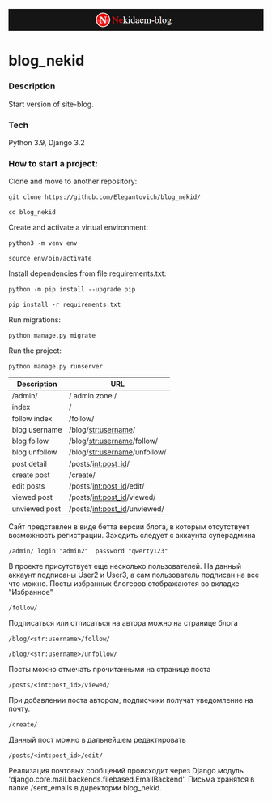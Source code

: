 <p align="center"><img src="https://github.com/Elegantovich/blog_nekid/blob/Elegantovich/blog_nekid/static/img/nekid.JPG"></p>

# blog_nekid

### Description
Start version of site-blog.

### Tech
Python 3.9, Django 3.2

### How to start a project:

Clone and move to another repository:

```
git clone https://github.com/Elegantovich/blog_nekid/
```

```
cd blog_nekid
```

Create and activate a virtual environment:

```
python3 -m venv env
```

```
source env/bin/activate
```

Install dependencies from file requirements.txt:

```
python -m pip install --upgrade pip
```

```
pip install -r requirements.txt
```

Run migrations:

```
python manage.py migrate 
```

Run the project:

```
python manage.py runserver
```


| Description | URL |
| ------ | ------ |
| /admin/ | / admin zone /
| index | / |
| follow index | /follow/ |
| blog username | /blog/<str:username>/ |
| blog follow | /blog/<str:username>/follow/ |
| blog unfollow | /blog/<str:username>/unfollow/ |
| post detail | /posts/<int:post_id>/ |
| create post | /create/ |
| edit posts | /posts/<int:post_id>/edit/ |
| viewed post | /posts/<int:post_id>/viewed/ |
| unviewed post | /posts/<int:post_id>/unviewed/ |

Сайт представлен в виде бетта версии блога, в которым отсутствует возможность регистрации. Заходить следует с аккаунта суперадмина 
```
/admin/ login "admin2"  password "qwerty123"
```
В проекте присутствует еще несколько пользователей. На данный аккаунт подписаны User2 и User3, а сам пользователь подписан на все что можно. Посты избранных блогеров отображаются во вкладке "Избранное"
```
/follow/
```
Подписаться или отписаться на автора можно на странице блога
```
/blog/<str:username>/follow/
```
```
/blog/<str:username>/unfollow/
```
Посты можно отмечать прочитанными на странице поста
```
/posts/<int:post_id>/viewed/
```
При добавлении поста автором, подписчики получат уведомление на почту.
```
/create/
```
Данный пост можно в дальнейшем редактировать
```
/posts/<int:post_id>/edit/
```
Реализация почтовых сообщений происходит через Django модуль 'django.core.mail.backends.filebased.EmailBackend'.
Письма хранятся в папке /sent_emails в директории blog_nekid.
